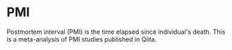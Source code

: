 # PMI

Postmortem interval (PMI) is the time elapsed since individual's death. This is a meta-analysis of PMI studies published in Qiita.
